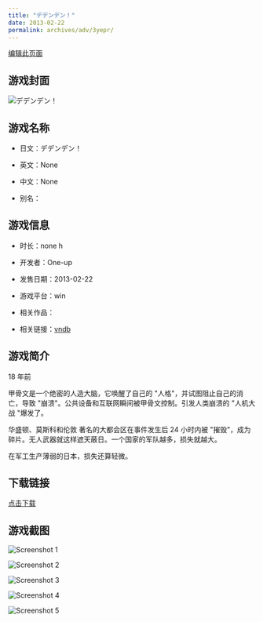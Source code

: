 ```yaml
---
title: "デデンデン！"
date: 2013-02-22
permalink: archives/adv/3yepr/
---
```

[编辑此页面](https://github.com/ACG-3/ADV3-source/blob/main/source/_posts/%E3%83%87%E3%83%87%E3%83%B3%E3%83%87%E3%83%B3%EF%BC%81.md)

## 游戏封面

![デデンデン！](https://pan.timero.xyz/d/onedrive/img_lib_001/%E3%83%87%E3%83%87%E3%83%B3%E3%83%87%E3%83%B3%EF%BC%81_cover.avif)


## 游戏名称

- 日文：デデンデン！
- 英文：None
- 中文：None

- 别名：


## 游戏信息

- 时长：none h
- 开发者：One-up
- 发售日期：2013-02-22
- 游戏平台：win
- 相关作品：

- 相关链接：[vndb](https://vndb.org/v11030)


## 游戏简介

18 年前

甲骨文是一个绝密的人造大脑，它唤醒了自己的 "人格"，并试图阻止自己的消亡，导致 "崩溃"。公共设备和互联网瞬间被甲骨文控制。引发人类崩溃的 "人机大战 "爆发了。

华盛顿、莫斯科和伦敦  著名的大都会区在事件发生后 24 小时内被 "摧毁"，成为碎片。无人武器就这样遮天蔽日。一个国家的军队越多，损失就越大。

在军工生产薄弱的日本，损失还算轻微。


## 下载链接

[点击下载](https://pan.timero.xyz/onedrive/adv_lib_001/%E3%83%87%E3%83%87%E3%83%B3%E3%83%87%E3%83%B3%EF%BC%81)


## 游戏截图


![Screenshot 1](https://pan.timero.xyz/d/onedrive/img_lib_001/%E3%83%87%E3%83%87%E3%83%B3%E3%83%87%E3%83%B3%EF%BC%81_Screenshot_1.avif)

![Screenshot 2](https://pan.timero.xyz/d/onedrive/img_lib_001/%E3%83%87%E3%83%87%E3%83%B3%E3%83%87%E3%83%B3%EF%BC%81_Screenshot_2.avif)

![Screenshot 3](https://pan.timero.xyz/d/onedrive/img_lib_001/%E3%83%87%E3%83%87%E3%83%B3%E3%83%87%E3%83%B3%EF%BC%81_Screenshot_3.avif)

![Screenshot 4](https://pan.timero.xyz/d/onedrive/img_lib_001/%E3%83%87%E3%83%87%E3%83%B3%E3%83%87%E3%83%B3%EF%BC%81_Screenshot_4.avif)

![Screenshot 5](https://pan.timero.xyz/d/onedrive/img_lib_001/%E3%83%87%E3%83%87%E3%83%B3%E3%83%87%E3%83%B3%EF%BC%81_Screenshot_5.avif)

